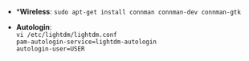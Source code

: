 + ***Wireless**: `sudo apt-get install connman connman-dev connman-gtk`

+ **Autologin**:  
`vi /etc/lightdm/lightdm.conf`  
`pam-autologin-service=lightdm-autologin`  
`autologin-user=USER`  
